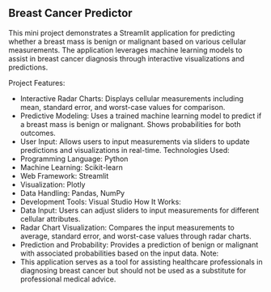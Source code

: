 ## Breast Cancer Predictor
This mini project demonstrates a Streamlit application for predicting whether a breast mass is benign or malignant based on various cellular measurements. The application leverages machine learning models to assist in breast cancer diagnosis through interactive visualizations and predictions.

Project Features:
- Interactive Radar Charts: Displays cellular measurements including mean, standard error, and worst-case values for comparison.
- Predictive Modeling: Uses a trained machine learning model to predict if a breast mass is benign or malignant. Shows probabilities for both outcomes.
- User Input: Allows users to input measurements via sliders to update predictions and visualizations in real-time.
Technologies Used:
- Programming Language: Python
- Machine Learning: Scikit-learn
- Web Framework: Streamlit
- Visualization: Plotly
- Data Handling: Pandas, NumPy
- Development Tools: Visual Studio
How It Works:
- Data Input: Users can adjust sliders to input measurements for different cellular attributes.
- Radar Chart Visualization: Compares the input measurements to average, standard error, and worst-case values through radar charts.
- Prediction and Probability: Provides a prediction of benign or malignant with associated probabilities based on the input data.
Note:
- This application serves as a tool for assisting healthcare professionals in diagnosing breast cancer but should not be used as a substitute for professional medical advice.

